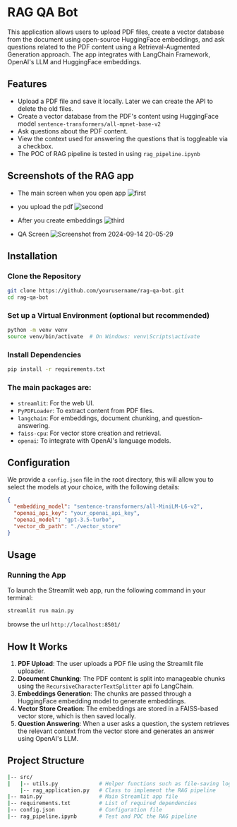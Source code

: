 # RAG QA Bot

This application allows users to upload PDF files, create a vector database from the document using open-source HuggingFace embeddings, and ask questions related to the PDF content using a Retrieval-Augmented Generation approach. The app integrates with LangChain Framework, OpenAI's LLM and HuggingFace embeddings.

## Features
- Upload a PDF file and save it locally. Later we can create the API to delete the old files.
- Create a vector database from the PDF's content using HuggingFace model `sentence-transformers/all-mpnet-base-v2`
- Ask questions about the PDF content.
- View the context used for answering the questions that is toggleable via a checkbox.
- The POC of RAG pipeline is tested in using `rag_pipeline.ipynb`

## Screenshots of the RAG app
- The main screen when you open app
![first](https://github.com/user-attachments/assets/4c720ae0-14ba-4829-9dff-e0ec37621aa2)

-  you upload the pdf
![second](https://github.com/user-attachments/assets/27e85cc6-4b0f-4969-ba6d-35217f6699aa)

- After you create embeddings
![third](https://github.com/user-attachments/assets/911ebcc3-f220-429e-bd78-b5cad3555942)

- QA Screen
![Screenshot from 2024-09-14 20-05-29](https://github.com/user-attachments/assets/ade68bec-8704-43ae-81cb-f29d47806ec0)
  
 

## Installation
### Clone the Repository
```bash
git clone https://github.com/yourusername/rag-qa-bot.git
cd rag-qa-bot
```
### Set up a Virtual Environment (optional but recommended)
```bash
python -m venv venv
source venv/bin/activate  # On Windows: venv\Scripts\activate
```

### Install Dependencies
```bash
pip install -r requirements.txt
```

### The main packages are:
- `streamlit`: For the web UI.
- `PyPDFLoader`: To extract content from PDF files.
- `langchain`: For embeddings, document chunking, and question-answering.
- `faiss-cpu`: For vector store creation and retrieval.
- `openai`: To integrate with OpenAI's language models.

## Configuration

We provide a `config.json` file in the root directory, this will allow you to select the models at your choice, with the following details:

```json
{
  "embedding_model": "sentence-transformers/all-MiniLM-L6-v2",
  "openai_api_key": "your_openai_api_key",
  "openai_model": "gpt-3.5-turbo",
  "vector_db_path": "./vector_store"
}
```
## Usage

### Running the App
To launch the Streamlit web app, run the following command in your terminal:

```bash
streamlit run main.py
```
browse the url `http://localhost:8501/`

## How It Works

1. **PDF Upload**: The user uploads a PDF file using  the Streamlit file uploader.
2. **Document Chunking**: The PDF content is split into manageable chunks using the `RecursiveCharacterTextSplitter` api fo LangChain.
3. **Embeddings Generation**: The chunks are passed through a HuggingFace embedding model to generate embeddings.
4. **Vector Store Creation**: The embeddings are stored in a FAISS-based vector store, which is then saved locally.
5. **Question Answering**: When a user asks a question, the system retrieves the relevant context from the vector store and generates an answer using OpenAI's LLM.

## Project Structure

```bash
|-- src/
|   |-- utils.py             # Helper functions such as file-saving logic
    |-- rag_application.py   # Class to implement the RAG pipeline
|-- main.py                  # Main Streamlit app file
|-- requirements.txt         # List of required dependencies
|-- config.json              # Configuration file
|-- rag_pipeline.ipynb       # Test and POC the RAG pipeline
```

